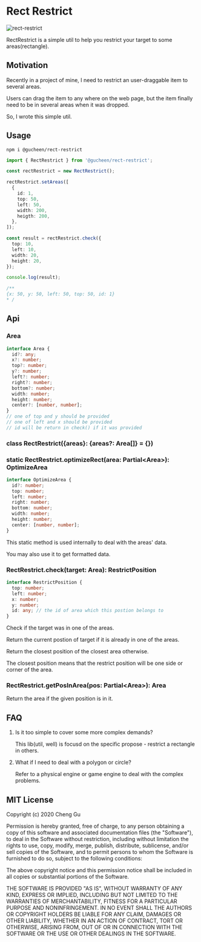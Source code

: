 # Rect Restrict

![rect-restrict](https://badgen.net/npm/v/@gucheen/rect-restrict)

RectRestrict is a simple util to help you restrict your target to some areas(rectangle).

## Motivation

Recently in a project of mine, I need to restrict an user-draggable item to several areas.

Users can drag the item to any where on the web page, but the item finally need to be in several areas when it was dropped.

So, I wrote this simple util.

## Usage

```
npm i @gucheen/rect-restrict
```

```ts
import { RectRestrict } from '@gucheen/rect-restrict';

const rectRestrict = new RectRestrict();

rectRestrict.setAreas([
  {
    id: 1,
    top: 50,
    left: 50,
    width: 200,
    heigth: 200,
  },
]);

const result = rectRestrict.check({
  top: 10,
  left: 10,
  width: 20,
  height: 20,
});

console.log(result);

/**
{x: 50, y: 50, left: 50, top: 50, id: 1}
* /
```

## Api

### Area

```ts
interface Area {
  id?: any;
  x?: number;
  top?: number;
  y?: number;
  left?: number;
  right?: number;
  bottom?: number;
  width: number;
  height: number;
  center?: [number, number];
}
// one of top and y should be provided
// one of left and x should be provided
// id will be return in check() if it was provided
```

### class RectRestrict({areas}: {areas?: Area[]} = {})

### static RectRestrict.optimizeRect(area: Partial\<Area\>): OptimizeArea

```ts
interface OptimizeArea {
  id?: number;
  top: number;
  left: number;
  right: number;
  bottom: number;
  width: number;
  height: number;
  center: [number, number];
}
```

This static method is used internally to deal with the areas' data.

You may also use it to get formatted data.

### RectRestrict.check(target: Area): RestrictPosition

```ts
interface RestrictPosition {
  top: number;
  left: number;
  x: number;
  y: number;
  id: any; // the id of area which this postion belongs to
}
```

Check if the target was in one of the areas.

Return the current postion of target if it is already in one of the areas.

Return the closest position of the closest area otherwise.

The closest position means that the restrict position will be one side or corner of the area.

### RectRestrict.getPosInArea(pos: Partial\<Area\>): Area

Return the area if the given position is in it.

## FAQ

1. Is it too simple to cover some more complex demands?

    This lib(util, well) is focusd on the specific propose - restrict a rectangle in others.

2. What if I need to deal with a polygon or circle?

    Refer to a physical engine or game engine to deal with the complex problems.

## MIT License

Copyright (c) 2020 Cheng Gu

Permission is hereby granted, free of charge, to any person obtaining a copy
of this software and associated documentation files (the "Software"), to deal
in the Software without restriction, including without limitation the rights
to use, copy, modify, merge, publish, distribute, sublicense, and/or sell
copies of the Software, and to permit persons to whom the Software is
furnished to do so, subject to the following conditions:

The above copyright notice and this permission notice shall be included in all
copies or substantial portions of the Software.

THE SOFTWARE IS PROVIDED "AS IS", WITHOUT WARRANTY OF ANY KIND, EXPRESS OR
IMPLIED, INCLUDING BUT NOT LIMITED TO THE WARRANTIES OF MERCHANTABILITY,
FITNESS FOR A PARTICULAR PURPOSE AND NONINFRINGEMENT. IN NO EVENT SHALL THE
AUTHORS OR COPYRIGHT HOLDERS BE LIABLE FOR ANY CLAIM, DAMAGES OR OTHER
LIABILITY, WHETHER IN AN ACTION OF CONTRACT, TORT OR OTHERWISE, ARISING FROM,
OUT OF OR IN CONNECTION WITH THE SOFTWARE OR THE USE OR OTHER DEALINGS IN THE
SOFTWARE.

